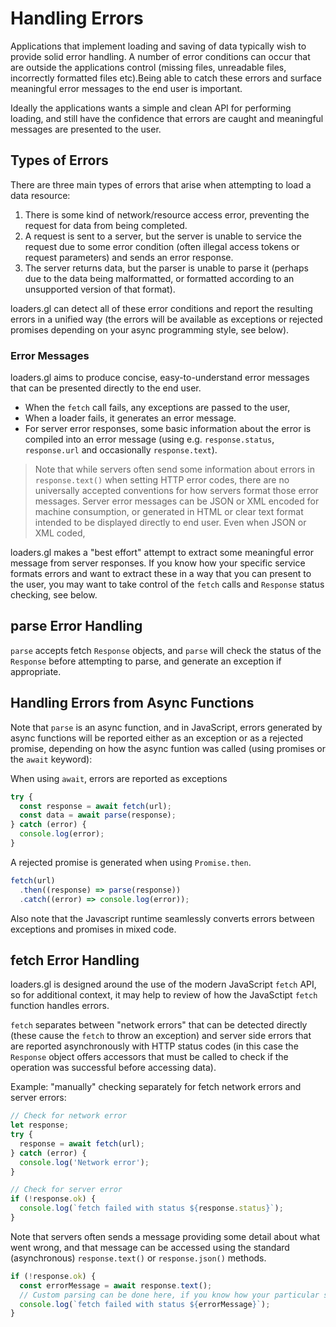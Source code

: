 # Handling Errors

Applications that implement loading and saving of data typically wish to provide solid error handling. A number of error conditions can occur that are outside the applications control (missing files, unreadable files, incorrectly formatted files etc).Being able to catch these errors and surface meaningful error messages to the end user is important.

Ideally the applications wants a simple and clean API for performing loading, and still have the confidence that errors are caught and meaningful messages are presented to the user.

## Types of Errors

There are three main types of errors that arise when attempting to load a data resource:

1. There is some kind of network/resource access error, preventing the request for data from being completed.
2. A request is sent to a server, but the server is unable to service the request due to some error condition (often illegal access tokens or request parameters) and sends an error response.
3. The server returns data, but the parser is unable to parse it (perhaps due to the data being malformatted, or formatted according to an unsupported version of that format).

loaders.gl can detect all of these error conditions and report the resulting errors in a unified way (the errors will be available as exceptions or rejected promises depending on your async programming style, see below).

### Error Messages

loaders.gl aims to produce concise, easy-to-understand error messages that can be presented directly to the end user.

- When the `fetch` call fails, any exceptions are passed to the user,
- When a loader fails, it generates an error message.
- For server error responses, some basic information about the error is compiled into an error message (using e.g. `response.status`, `response.url` and occasionally `response.text`).

> Note that while servers often send some information about errors in `response.text()` when setting HTTP error codes, there are no universally accepted conventions for how servers format those error messages. Server error messages can be JSON or XML encoded for machine consumption, or generated in HTML or clear text format intended to be displayed directly to end user. Even when JSON or XML coded,

loaders.gl makes a "best effort" attempt to extract some meaningful error message from server responses. If you know how your specific service formats errors and want to extract these in a way that you can present to the user, you may want to take control of the `fetch` calls and `Response` status checking, see below.

## parse Error Handling

`parse` accepts fetch `Response` objects, and `parse` will check the status of the `Response` before attempting to parse, and generate an exception if appropriate.

## Handling Errors from Async Functions

Note that `parse` is an async function, and in JavaScript, errors generated by async functions will be reported either as an exception or as a rejected promise, depending on how the async funtion was called (using promises or the `await` keyword):

When using `await`, errors are reported as exceptions

```typescript
try {
  const response = await fetch(url);
  const data = await parse(response);
} catch (error) {
  console.log(error);
}
```

A rejected promise is generated when using `Promise.then`.

```typescript
fetch(url)
  .then((response) => parse(response))
  .catch((error) => console.log(error));
```

Also note that the Javascript runtime seamlessly converts errors between exceptions and promises in mixed code.

## fetch Error Handling

loaders.gl is designed around the use of the modern JavaScript `fetch` API, so for additional context, it may help to review of how the JavaSctipt `fetch` function handles errors.

`fetch` separates between "network errors" that can be detected directly (these cause the `fetch` to throw an exception) and server side errors that are reported asynchronously with HTTP status codes (in this case the `Response` object offers accessors that must be called to check if the operation was successful before accessing data).

Example: "manually" checking separately for fetch network errors and server errors:

```typescript
// Check for network error
let response;
try {
  response = await fetch(url);
} catch (error) {
  console.log('Network error');
}

// Check for server error
if (!response.ok) {
  console.log(`fetch failed with status ${response.status}`);
}
```

Note that servers often sends a message providing some detail about what went wrong, and that message can be accessed using the standard (asynchronous) `response.text()` or `response.json()` methods.

```typescript
if (!response.ok) {
  const errorMessage = await response.text();
  // Custom parsing can be done here, if you know how your particular service formats errors
  console.log(`fetch failed with status ${errorMessage}`);
}
```
